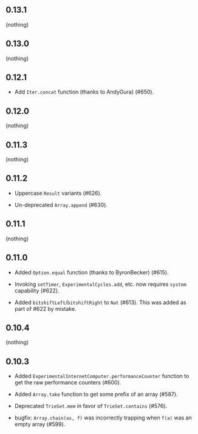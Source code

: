 ## 0.13.1

(nothing)

## 0.13.0

(nothing)

## 0.12.1

* Add `Iter.concat` function (thanks to AndyGura) (#650).

## 0.12.0

(nothing)

## 0.11.3

(nothing)

## 0.11.2

* Uppercase `Result` variants (#626).

* Un-deprecated `Array.append` (#630).

## 0.11.1

(nothing)

## 0.11.0

* Added `Option.equal` function (thanks to ByronBecker) (#615).

* Invoking `setTimer`, `ExperimentalCycles.add`, etc. now requires `system` capability (#622).

* Added `bitshiftLeft`/`bitshiftRight` to `Nat` (#613).
  This was added as part of #622 by mistake.

## 0.10.4

(nothing)

## 0.10.3

* Added `ExperimentalInternetComputer.performanceCounter` function to get the raw performance counters (#600).

* Added `Array.take` function to get some prefix of an array (#587).

* Deprecated `TrieSet.mem` in favor of `TrieSet.contains` (#576).

* bugfix: `Array.chain(as, f)` was incorrectly trapping when `f(a)` was an empty array (#599).
